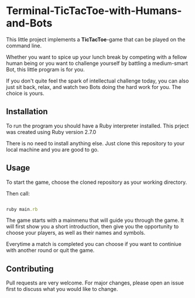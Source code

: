 # Terminal-TicTacToe-with-Humans-and-Bots

This little project implements a __TicTacToe__-game that can be played on the command line. 

Whether you want to spice up your lunch break by competing with a fellow human being or you want to challenge yourself by battling a medium-smart Bot, this little program is for you.

If you don't quite feel the spark of intellectual challenge today, you can also just sit back, relax, and watch two Bots doing the hard work for you. The choice is yours.

## Installation

To run the program you should have a Ruby interpreter installed. This prject was created using Ruby version 2.7.0

There is no need to install anything else. Just clone this repository to your local machine and you are good to go.


## Usage

To start the game, choose the cloned repository as your working directory. 

Then call:

```ruby

ruby main.rb

```

The game starts with a mainmenu that will guide you through the game. It will first show you a short introduction, then give you the opportunity to choose your players, as well as their names and symbols.

Everytime a match is completed you can choose if you want to continiue with another round or quit the game.

## Contributing
Pull requests are very welcome. For major changes, please open an issue first to discuss what you would like to change.


